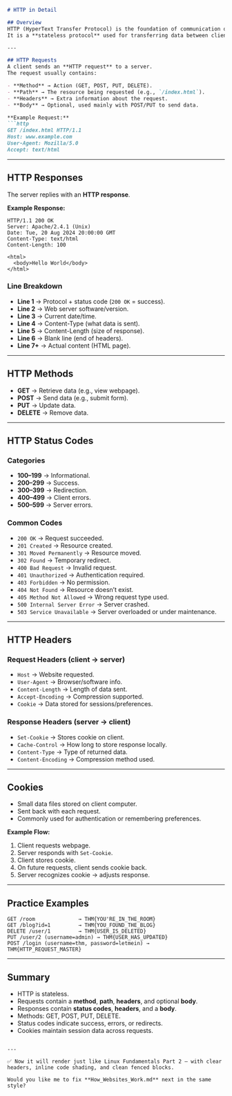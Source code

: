 

````markdown
# HTTP in Detail

## Overview
HTTP (HyperText Transfer Protocol) is the foundation of communication on the web.  
It is a **stateless protocol** used for transferring data between clients (browsers) and servers.

---

## HTTP Requests
A client sends an **HTTP request** to a server.  
The request usually contains:

- **Method** → Action (GET, POST, PUT, DELETE).  
- **Path** → The resource being requested (e.g., `/index.html`).  
- **Headers** → Extra information about the request.  
- **Body** → Optional, used mainly with POST/PUT to send data.  

**Example Request:**
```http
GET /index.html HTTP/1.1
Host: www.example.com
User-Agent: Mozilla/5.0
Accept: text/html
````

---

## HTTP Responses

The server replies with an **HTTP response**.

**Example Response:**

```http
HTTP/1.1 200 OK
Server: Apache/2.4.1 (Unix)
Date: Tue, 20 Aug 2024 20:00:00 GMT
Content-Type: text/html
Content-Length: 100

<html>
  <body>Hello World</body>
</html>
```

### Line Breakdown

* **Line 1** → Protocol + status code (`200 OK` = success).
* **Line 2** → Web server software/version.
* **Line 3** → Current date/time.
* **Line 4** → Content-Type (what data is sent).
* **Line 5** → Content-Length (size of response).
* **Line 6** → Blank line (end of headers).
* **Line 7+** → Actual content (HTML page).

---

## HTTP Methods

* **GET** → Retrieve data (e.g., view webpage).
* **POST** → Send data (e.g., submit form).
* **PUT** → Update data.
* **DELETE** → Remove data.

---

## HTTP Status Codes

### Categories

* **100–199** → Informational.
* **200–299** → Success.
* **300–399** → Redirection.
* **400–499** → Client errors.
* **500–599** → Server errors.

### Common Codes

* `200 OK` → Request succeeded.
* `201 Created` → Resource created.
* `301 Moved Permanently` → Resource moved.
* `302 Found` → Temporary redirect.
* `400 Bad Request` → Invalid request.
* `401 Unauthorized` → Authentication required.
* `403 Forbidden` → No permission.
* `404 Not Found` → Resource doesn’t exist.
* `405 Method Not Allowed` → Wrong request type used.
* `500 Internal Server Error` → Server crashed.
* `503 Service Unavailable` → Server overloaded or under maintenance.

---

## HTTP Headers

### Request Headers (client → server)

* `Host` → Website requested.
* `User-Agent` → Browser/software info.
* `Content-Length` → Length of data sent.
* `Accept-Encoding` → Compression supported.
* `Cookie` → Data stored for sessions/preferences.

### Response Headers (server → client)

* `Set-Cookie` → Stores cookie on client.
* `Cache-Control` → How long to store response locally.
* `Content-Type` → Type of returned data.
* `Content-Encoding` → Compression method used.

---

## Cookies

* Small data files stored on client computer.
* Sent back with each request.
* Commonly used for authentication or remembering preferences.

**Example Flow:**

1. Client requests webpage.
2. Server responds with `Set-Cookie`.
3. Client stores cookie.
4. On future requests, client sends cookie back.
5. Server recognizes cookie → adjusts response.

---

## Practice Examples

```http
GET /room              → THM{YOU'RE_IN_THE_ROOM}
GET /blog?id=1         → THM{YOU_FOUND_THE_BLOG}
DELETE /user/1         → THM{USER_IS_DELETED}
PUT /user/2 (username=admin) → THM{USER_HAS_UPDATED}
POST /login (username=thm, password=letmein) → THM{HTTP_REQUEST_MASTER}
```

---

## Summary

* HTTP is stateless.
* Requests contain a **method**, **path**, **headers**, and optional **body**.
* Responses contain **status codes**, **headers**, and a **body**.
* Methods: GET, POST, PUT, DELETE.
* Status codes indicate success, errors, or redirects.
* Cookies maintain session data across requests.

```

---

✅ Now it will render just like Linux Fundamentals Part 2 — with clear headers, inline code shading, and clean fenced blocks.  

Would you like me to fix **How_Websites_Work.md** next in the same style?
```
